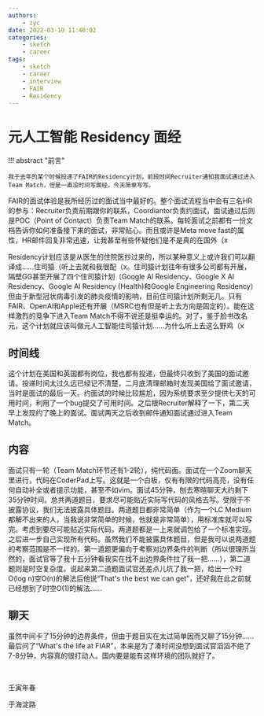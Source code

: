 ```yaml
---
authors:
    - zyc
date: 2022-03-19 11:40:02
categories:
    - sketch
    - career
tags:
    - sketch
    - career
    - interview
    - FAIR
    - Residency
---
```


# 元人工智能 Residency 面经

!!! abstract "前言"

    我于去年的某个时候投递了FAIR的Residency计划，前段时间Recruiter通知我面试通过进入Team Match，但是一直没时间写面经。今天简单写写。

FAIR的面试体验是我所经历过的面试当中最好的。整个面试流程当中会有三名HR的参与：Recruiter负责前期跟你的联系，Coordiantor负责约面试，面试通过后则是POC（Point of Contact）负责Team Match的联系。每轮面试之前都有一份文档告诉你如何准备接下来的面试，非常贴心。而且或许是Meta move fast的属性，HR邮件回复非常迅速，让我甚至有些怀疑他们是不是真的在国外（x

Residency计划应该是从医生的住院医抄过来的，所以某种意义上或许我们可以翻译成……住司猿（听上去就和我很配（x。住司猿计划往年有很多公司都有开展，隔壁GG甚至开展了四个住司猿计划（Google AI Residency、Google X AI Residency、Google AI Residency (Health)和Google Engineering Residency）但由于新型冠状病毒引发的肺炎疫情的影响，目前住司猿计划所剩无几。只有FAIR、OpenAI和Apple还有开展（MSRC也有但是听上去方向是固定的）。能在这样激烈的竞争下进入Team Match不得不说还是挺幸运的。对了，鉴于脸书改名元，这个计划就应该叫做元人工智能住司猿计划……为什么听上去这么野鸡（x

## 时间线

这个计划在美国和英国都有岗位，我也都有投递，但最终只收到了美国的面试邀请。投递时间太过久远已经记不清楚，二月底清理邮箱时发现美国给了面试邀请，当时是面试的最后一天。约面试的时候比较尴尬，因为系统要求至少提供七天的可用时间，利用了一个bug提交了可用时间。之后根Recruiter解释了一下，第二天早上发现约了晚上的面试。面试两天之后收到邮件通知面试通过进入Team Match。

## 内容

面试只有一轮（Team Match环节还有1-2轮），纯代码面。面试在一个Zoom聊天里进行，代码在CoderPad上写。这就是一个白板，仅有有限的代码高亮，没有任何自动补全或者提示功能，甚至不如vim。面试45分钟，刨去寒暄聊天大约剩下35分钟时间。总共两道题目，要求尽可能贴近实际写代码的风格去写。受限于不披露协议，我们无法披露具体题目。两道题目都非常简单（作为一个LC Medium都解不出来的人，当我说非常简单的时候，他就是非常简单），用标准库就可以写完。考虑到要尽可能贴近实际代码，两道题都是一上来就调包给了一个标准实现。之后进一步自己实现所有代码。虽然我们不能披露具体题目，但是我可以说两道题的考察范围是不一样的。第一道题更偏向于考察对边界条件的判断（所以很理所当然的，面试官等了我十五分钟看我实在找不出边界条件拉了我一把……），第二道题则是时空复杂度。说起来第二道题面试官还差点儿坑了我一把，给出一个时O(log n)空O(n)的解法后他说“That's the best we can get”，还好我在此之前就已经想到了时空O(1)的解法……

## 聊天

虽然中间卡了15分钟的边界条件，但由于题目实在太过简单因而又聊了15分钟……最后问了“What's the life at FIAR”，本来是为了凑时间没想到面试官滔滔不绝了7-8分钟，内容真的很打动人。国内要是能有这样环境的团队就好了。

<br>

壬寅年春

于海淀路

